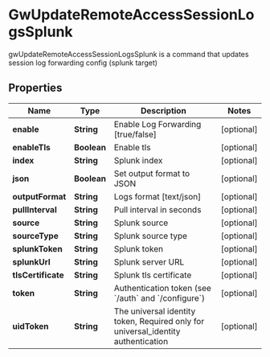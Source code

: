 

# GwUpdateRemoteAccessSessionLogsSplunk

gwUpdateRemoteAccessSessionLogsSplunk is a command that updates session log forwarding config (splunk target)

## Properties

Name | Type | Description | Notes
------------ | ------------- | ------------- | -------------
**enable** | **String** | Enable Log Forwarding [true/false] |  [optional]
**enableTls** | **Boolean** | Enable tls |  [optional]
**index** | **String** | Splunk index |  [optional]
**json** | **Boolean** | Set output format to JSON |  [optional]
**outputFormat** | **String** | Logs format [text/json] |  [optional]
**pullInterval** | **String** | Pull interval in seconds |  [optional]
**source** | **String** | Splunk source |  [optional]
**sourceType** | **String** | Splunk source type |  [optional]
**splunkToken** | **String** | Splunk token |  [optional]
**splunkUrl** | **String** | Splunk server URL |  [optional]
**tlsCertificate** | **String** | Splunk tls certificate |  [optional]
**token** | **String** | Authentication token (see &#x60;/auth&#x60; and &#x60;/configure&#x60;) |  [optional]
**uidToken** | **String** | The universal identity token, Required only for universal_identity authentication |  [optional]



